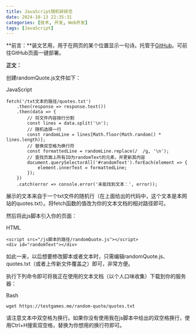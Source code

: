 ```yaml
---
title: JavaScript随机碎碎念
date: 2024-10-13 22:35:31
categories: [技术, 开发, Web开发]
tags: [JavaScript]
---
```

**前言：**装文艺用，用于在网页的某个位置显示一句诗。托管于[GitHub](https://github.com/KaleidScoper/random-quote)。可前往GitHub页面一键部署。

**正文：**

创建randomQuote.js文件如下：

JavaScript

```
fetch('/txt文本的路径/quotes.txt')
    .then(response => response.text())
    .then(data => {
        // 将文件内容按行分割
        const lines = data.split('\n');
        // 随机选择一行
        const randomLine = lines[Math.floor(Math.random() * lines.length)];
        // 替换双空格为换行符
        const formattedLine = randomLine.replace(/  /g, '\n');
        // 查找页面上所有ID为randomText的元素，并更新其内容
        document.querySelectorAll('#randomText').forEach(element => {
            element.innerText = formattedLine;
        });
    })
    .catch(error => console.error('未能找到文本：', error));

```

展示的文本来自于一个txt文件的随机行（在上面给出的代码中，这个文本是本网站的quotes.txt）。将fetch函数的值改为你的文本文档的相对路径即可。

然后将此js脚本引入你的页面：

HTML

```
<script src="/js脚本的路径/randomQuote.js"></script>
<div id="randomText"></div>
```

如此一来，以后想要修改脚本或者文本时，只需编辑randomQuote.js、quotes.txt（或者上传新文件覆盖之）即可，非常方便。

执行下列命令即可将我正在使用的文本文档（以个人口味收集）下载到你的服务器：

Bash

```
wget https://testgames.me/random-quote/quotes.txt
```

请注意文本中双空格为换行。如果你没有使用我在js脚本中给出的双空格换行，使用Ctrl+H搜索双空格，替换为你想用的换行符即可。
